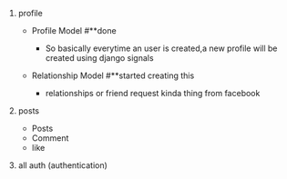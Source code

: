 1. profile
    - Profile Model         #**done
        - So basically everytime an user is created,a new profile will be created using django signals
        
    - Relationship Model    #**started creating this
        - relationships or friend request kinda thing from facebook

2. posts
    - Posts
    - Comment
    - like

3. all auth (authentication)